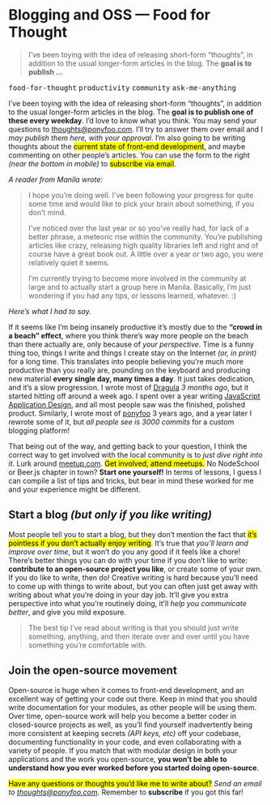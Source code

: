 <h1>Blogging and OSS &#x2014; Food for Thought</h1>

<blockquote><p>I&#x2019;ve been toying with the idea of releasing short-form &#x201C;thoughts&#x201D;, in addition to the usual longer-form articles in the blog. The <strong>goal is to publish &#x2026;</strong></p></blockquote>

<div><kbd>food-for-thought</kbd> <kbd>productivity</kbd> <kbd>community</kbd> <kbd>ask-me-anything</kbd></div>

<div><p>I&#x2019;ve been toying with the idea of releasing short-form &#x201C;thoughts&#x201D;, in addition to the usual longer-form articles in the blog. The <strong>goal is to publish one of these every weekday</strong>. I&#x2019;d love to know what you think. You may send your questions to <a href="mailto:thoughts@ponyfoo.com">thoughts@ponyfoo.com</a>. I&#x2019;ll try to answer them over email and I <em>may publish them here, with your approval</em>. I&#x2019;m also going to be writing thoughts about the <mark class="md-mark">current state of front-end development</mark>, and maybe commenting on other people&#x2019;s articles. You can use the form to the right <em>(near the bottom in mobile)</em> to <mark class="md-mark">subscribe via email</mark>.</p></div>

<div></div>

<div><p><em>A reader from Manila wrote:</em></p> <blockquote> <p>I hope you&#x2019;re doing well. I&#x2019;ve been following your progress for quite some time and would like to pick your brain about something, if you don&#x2019;t mind.</p> <p>I&#x2019;ve noticed over the last year or so you&#x2019;ve really had, for lack of a better phrase, a meteoric rise within the community. You&#x2019;re publishing articles like crazy, releasing high quality libraries left and right and of course have a great book out. A little over a year or two ago, you were relatively quiet it seems.</p> <p>I&#x2019;m currently trying to become more involved in the community at large and to actually start a group here in Manila. Basically, I&#x2019;m just wondering if you had any tips, or lessons learned, whatever. :)</p> </blockquote></div>

<div><p><em>Here&#x2019;s what I had to say.</em></p> <p>If it seems like I&#x2019;m being insanely productive it&#x2019;s mostly due to the <strong>&#x201C;crowd in a beach&#x201D; effect</strong>, where you think there&#x2019;s way more people on the beach than there actually are, only because of <em>your perspective</em>. Time is a funny thing too, things I write and things I create stay on the Internet <em>(or, in print)</em> for a long time. This translates into people believing you&#x2019;re much more productive than you really are, pounding on the keyboard and producing new material <strong>every single day, many times a day</strong>. It just takes dedication, and it&#x2019;s a slow progression. I wrote most of <a href="https://github.com/bevacqua/dragula" target="_blank" aria-label="bevacqua/dragula on GitHub">Dragula</a> <em>3 months ago</em>, but it started hitting off around a week ago. I spent over a year writing <a href="http://bevacqua.io/bf/book" target="_blank" aria-label="JavaScript Application Design, Manning Books">JavaScript Application Design</a>, and all most people saw was the finished, polished product. Similarly, I wrote most of <a href="https://github.com/ponyfoo/ponyfoo" target="_blank" aria-label="ponyfoo/ponyfoo on GitHub">ponyfoo</a> 3 years ago, and a year later I rewrote some of it, but <em>all people see is 3000 commits</em> for a custom blogging platform!</p> <p>That being out of the way, and getting back to your question, I think the correct way to get involved with the local community is to <em>just dive right into it</em>. Lurk around <a href="http://meetup.com/" target="_blank" aria-label="Find local meetups">meetup.com</a>. <mark class="md-mark">Get involved, attend meetups.</mark> No NodeSchool or Beer.js chapter in town? <strong>Start one yourself!</strong> In terms of lessons, I guess I can compile a list of tips and tricks, but bear in mind these worked for me and your experience might be different.</p> <h2 id="start-a-blog-but-only-if-you-like-writing">Start a blog <em>(but only if you like writing)</em></h2> <p>Most people tell you to start a blog, but they don&#x2019;t mention the fact that <mark class="md-mark">it&#x2019;s pointless if you don&#x2019;t actually enjoy writing</mark>. It&#x2019;s true that <em>you&#x2019;ll learn and improve over time</em>, but it won&#x2019;t do you any good if it feels like a chore! There&#x2019;s better things you can do with your time if you don&#x2019;t like to write: <strong>contribute to an open-source project you like</strong>, or create some of your own. If you do like to write, then do! Creative writing is hard because you&#x2019;ll need to come up with things to write about, but you can often just get away with writing about what you&#x2019;re doing in your day job. It&#x2019;ll give you extra perspective into what you&#x2019;re routinely doing, it&#x2019;ll <em>help you communicate better</em>, and give you mild exposure.</p> <blockquote> <p>The best tip I&#x2019;ve read about writing is that you should just write something, anything, and then iterate over and over until you have something you&#x2019;re comfortable with.</p> </blockquote> <h2 id="join-the-open-source-movement">Join the open-source movement</h2> <p>Open-source is huge when it comes to front-end development, and an excellent way of getting your code out there. Keep in mind that you should write documentation for your modules, as other people will be using them. Over time, open-source work will help you become a better coder in closed-source projects as well, as you&#x2019;ll find yourself inadvertently being more consistent at keeping secrets <em>(API keys, etc)</em> off your codebase, documenting functionality in your code, and even collaborating with a variety of people. If you match that with modular design in both your applications and the work you open-source, <strong>you won&#x2019;t be able to understand how you ever worked before you started doing open-source</strong>.</p> <p><mark class="md-mark">Have any questions or thoughts you&#x2019;d like me to write about?</mark> <em>Send an email to <a href="mailto:thoughts@ponyfoo.com" aria-label="Send me your questions and feedback!">thoughts@ponyfoo.com</a>.</em> Remember to <strong>subscribe</strong> if you got this far!</p></div>
